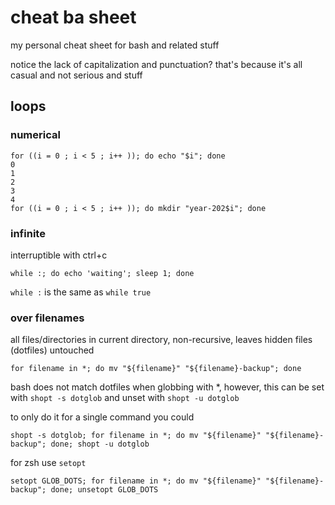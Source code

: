 # cheat ba sheet
my personal cheat sheet for bash and related stuff

notice the lack of capitalization and punctuation? that's because it's all casual and not serious and stuff

## loops
### numerical
```
for ((i = 0 ; i < 5 ; i++ )); do echo "$i"; done
0
1
2
3
4
for ((i = 0 ; i < 5 ; i++ )); do mkdir "year-202$i"; done
```
### infinite
interruptible with ctrl+c
```
while :; do echo 'waiting'; sleep 1; done
```
`while :` is the same as `while true`
### over filenames
all files/directories in current directory, non-recursive, leaves hidden files (dotfiles) untouched
```
for filename in *; do mv "${filename}" "${filename}-backup"; done
```
bash does not match dotfiles when globbing with *, however, this can be set with `shopt -s dotglob` and unset with `shopt -u dotglob`

to only do it for a single command you could
```
shopt -s dotglob; for filename in *; do mv "${filename}" "${filename}-backup"; done; shopt -u dotglob
```
for zsh use `setopt`
```
setopt GLOB_DOTS; for filename in *; do mv "${filename}" "${filename}-backup"; done; unsetopt GLOB_DOTS
```
